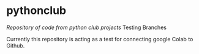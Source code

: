 # pythonclub
*Repository of code from python club projects*
Testing Branches


Currently this repository is acting as a test for connecting google Colab to Github.
